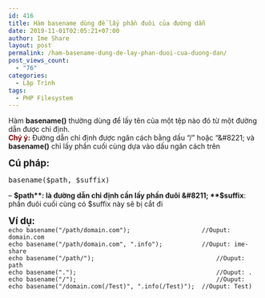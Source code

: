 ```yaml
---
id: 416
title: Hàm basename dùng để lấy phần đuôi của đường dẫn
date: 2019-11-01T02:05:21+07:00
author: Ime Share
layout: post
permalink: /ham-basename-dung-de-lay-phan-duoi-cua-duong-dan/
post_views_count:
  - "76"
categories:
  - Lập Trình
tags:
  - PHP Filesystem
---
```

Hàm **basename()** thường dùng để lấy tên của một tệp nào đó từ một đường dẫn được chỉ định.  
<span style="color: #800000;"><strong>Chý ý:</strong></span> Đường dẫn chỉ định được ngăn cách bằng dấu &#8220;/&#8221; hoặc &#8220;\&#8221; và **basename()** chỉ lấy phần cuối cùng dựa vào dấu ngăn cách trên

<span style="font-size: 14pt;"><strong>Cú pháp:</strong></span>

<pre>basename($path, $suffix)</pre>

&#8211; **$path**: là đường dẫn chỉ định cần lấy phần đuôi  
&#8211; **$suffix**: phần đuôi cuối cùng có $suffix này sẽ bị cắt đi

<span style="font-size: 14pt;"><strong>Ví dụ:</strong></span>  
`echo basename("/path/domain.com");                    //Ouput: domain.com`  
`echo basename("/path/domain.com", ".info");           //Ouput: ime-share`  
`echo basename("/path/");                                  //Ouput: path`  
`echo basename(".");                                       //Ouput: .`  
`echo basename("/");                                       //Ouput:`  
`echo basename("/domain.com(/Test)", ".info(/Test)");  //Ouput: Test)`

<div id="gtx-trans" style="position: absolute; left: 488px; top: 55px;">
  <div class="gtx-trans-icon">
  </div>
</div>